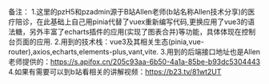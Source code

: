 备注：
1.这里的pzH5和pzadmin源于B站Allen老师(b站名称Allen技术分享)的医疗陪诊，在此基础上自己用pinia代替了vuex重新编写代码,更换应用了vue3的语法糖，另外丰富了echarts插件的应用(实现了图表合并)等功能，具体体现在控制台页面的应用.
2.用到的技术栈：vue3及其相关生态(pinia,vue-router),axios,echarts,elements-plus,vant,vite.
3.用到的后端接口地址也是Allen老师提供的：https://s.apifox.cn/205c93aa-6b50-4a1a-85be-b93dc5304443
4.如果有需要可以到b站看相关的讲解视频：https://b23.tv/81wt2UT
